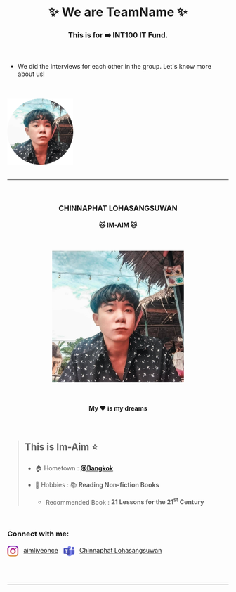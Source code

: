 <h1 align="center">✨ We are TeamName ✨</h1>
<h3 align="center">This is for ➡️ INT100 IT Fund.</h3> <br>

- We did the interviews for each other in the group. Let's know more about us! <br><br><br>

<span align="left">
   <a href="#ImAim"><img src="img/ImAim-modified.png" alt="ImAim pic" width="150" height="150"></a> &nbsp&nbsp&nbsp&nbsp
</span> <br><br>

---

<br>
<h3 align="center" id="ImAim">CHINNAPHAT LOHASANGSUWAN</h3>
<h4 align="center">🐱 IM-AIM 🐱</h4> <br>
<p align="center">
  <img src="img/ImAim.jpg" alt="ImAim pic" width="300" height="300" align="center">
</p> <br>
<h4 align="center">My ❤️ is my dreams</h4>
<br>

> ## This is Im-Aim ⭐
> - 🏠 Hometown : <a href="https://goo.gl/maps/yU2Tp5cS9xmkh7Xk7" target="_blank">**@Bangkok**</a>
>
> - 💖 Hobbies : 📚 **Reading Non-fiction Books**
>
>   - Recommended Book : **21 Lessons for the 21<sup>st</sup> Century**

<br>
<h3 align="left">Connect with me:</h3>
<p align="left">
<img src="img/instagram.png" align="center" alt="instagram" height="25" width="25">
&nbsp
<a href="https://instagram.com/aimliveonce">aimliveonce</a>
&nbsp
<img src="img/microsoft-team.png" align="center" alt="microsoft-team" height="25" width="25">
&nbsp
<a href="https://mail.google.com/mail/?view=cm&fs=1&to=chinnaphat.loha@kmutt.ac.th&su=Chat with me in Team&body=Your Microsoft email goes here" title="Leave Your Microsoft Email Here">Chinnaphat Lohasangsuwan</a>
</p>
<br><br>

---

